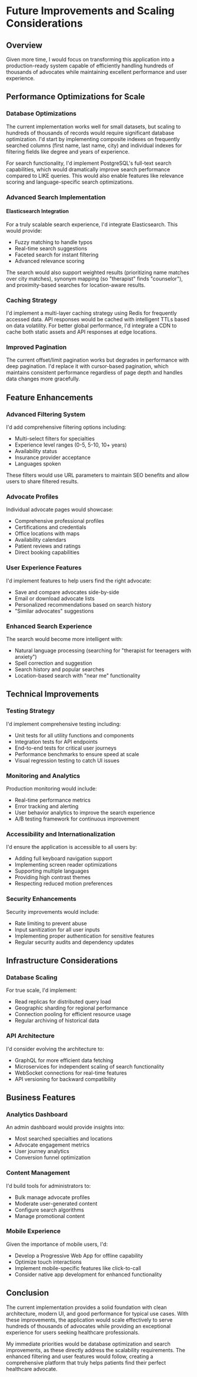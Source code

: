 # Future Improvements and Scaling Considerations

## Overview

Given more time, I would focus on transforming this application into a production-ready system capable of efficiently handling hundreds of thousands of advocates while maintaining excellent performance and user experience.

## Performance Optimizations for Scale

### Database Optimizations

The current implementation works well for small datasets, but scaling to hundreds of thousands of records would require significant database optimization. I'd start by implementing composite indexes on frequently searched columns (first name, last name, city) and individual indexes for filtering fields like degree and years of experience.

For search functionality, I'd implement PostgreSQL's full-text search capabilities, which would dramatically improve search performance compared to LIKE queries. This would also enable features like relevance scoring and language-specific search optimizations.

### Advanced Search Implementation

#### Elasticsearch Integration

For a truly scalable search experience, I'd integrate Elasticsearch. This would provide:
- Fuzzy matching to handle typos
- Real-time search suggestions
- Faceted search for instant filtering
- Advanced relevance scoring

The search would also support weighted results (prioritizing name matches over city matches), synonym mapping (so "therapist" finds "counselor"), and proximity-based searches for location-aware results.

### Caching Strategy

I'd implement a multi-layer caching strategy using Redis for frequently accessed data. API responses would be cached with intelligent TTLs based on data volatility. For better global performance, I'd integrate a CDN to cache both static assets and API responses at edge locations.

### Improved Pagination

The current offset/limit pagination works but degrades in performance with deep pagination. I'd replace it with cursor-based pagination, which maintains consistent performance regardless of page depth and handles data changes more gracefully.

## Feature Enhancements

### Advanced Filtering System

I'd add comprehensive filtering options including:
- Multi-select filters for specialties
- Experience level ranges (0-5, 5-10, 10+ years)
- Availability status
- Insurance provider acceptance
- Languages spoken

These filters would use URL parameters to maintain SEO benefits and allow users to share filtered results.

### Advocate Profiles

Individual advocate pages would showcase:
- Comprehensive professional profiles
- Certifications and credentials
- Office locations with maps
- Availability calendars
- Patient reviews and ratings
- Direct booking capabilities

### User Experience Features

I'd implement features to help users find the right advocate:
- Save and compare advocates side-by-side
- Email or download advocate lists
- Personalized recommendations based on search history
- "Similar advocates" suggestions

### Enhanced Search Experience

The search would become more intelligent with:
- Natural language processing (searching for "therapist for teenagers with anxiety")
- Spell correction and suggestion
- Search history and popular searches
- Location-based search with "near me" functionality

## Technical Improvements

### Testing Strategy

I'd implement comprehensive testing including:
- Unit tests for all utility functions and components
- Integration tests for API endpoints
- End-to-end tests for critical user journeys
- Performance benchmarks to ensure speed at scale
- Visual regression testing to catch UI issues

### Monitoring and Analytics

Production monitoring would include:
- Real-time performance metrics
- Error tracking and alerting
- User behavior analytics to improve the search experience
- A/B testing framework for continuous improvement

### Accessibility and Internationalization

I'd ensure the application is accessible to all users by:
- Adding full keyboard navigation support
- Implementing screen reader optimizations
- Supporting multiple languages
- Providing high contrast themes
- Respecting reduced motion preferences

### Security Enhancements

Security improvements would include:
- Rate limiting to prevent abuse
- Input sanitization for all user inputs
- Implementing proper authentication for sensitive features
- Regular security audits and dependency updates

## Infrastructure Considerations

### Database Scaling

For true scale, I'd implement:
- Read replicas for distributed query load
- Geographic sharding for regional performance
- Connection pooling for efficient resource usage
- Regular archiving of historical data

### API Architecture

I'd consider evolving the architecture to:
- GraphQL for more efficient data fetching
- Microservices for independent scaling of search functionality
- WebSocket connections for real-time features
- API versioning for backward compatibility

## Business Features

### Analytics Dashboard

An admin dashboard would provide insights into:
- Most searched specialties and locations
- Advocate engagement metrics
- User journey analytics
- Conversion funnel optimization

### Content Management

I'd build tools for administrators to:
- Bulk manage advocate profiles
- Moderate user-generated content
- Configure search algorithms
- Manage promotional content

### Mobile Experience

Given the importance of mobile users, I'd:
- Develop a Progressive Web App for offline capability
- Optimize touch interactions
- Implement mobile-specific features like click-to-call
- Consider native app development for enhanced functionality

## Conclusion

The current implementation provides a solid foundation with clean architecture, modern UI, and good performance for typical use cases. With these improvements, the application would scale effectively to serve hundreds of thousands of advocates while providing an exceptional experience for users seeking healthcare professionals.

My immediate priorities would be database optimization and search improvements, as these directly address the scalability requirements. The enhanced filtering and user features would follow, creating a comprehensive platform that truly helps patients find their perfect healthcare advocate.
